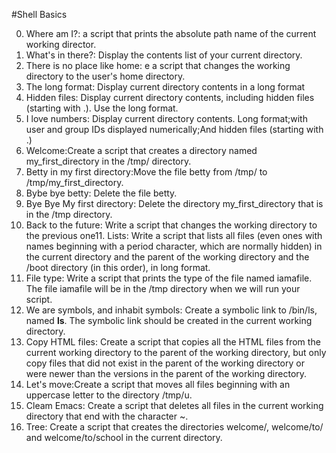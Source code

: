 #Shell Basics

0. Where am I?:  a script that prints the absolute path name of the current working director.
1. What's in there?: Display the contents list of your current directory.
2. There is no place like home: e a script that changes the working directory to the user's home directory.
3. The long format: Display current directory contents in a long format
4. Hidden files: Display current directory contents, including hidden files (starting with .). Use the long format.
5. I love numbers: Display current directory contents. Long format;with user and group IDs displayed numerically;And hidden files (starting with .)
6. Welcome:Create a script that creates a directory named my_first_directory in the /tmp/ directory.
7. Betty in my first directory:Move the file betty from /tmp/ to /tmp/my_first_directory.
8. Bybe bye betty: Delete the file betty.
9. Bye Bye My first directory: Delete the directory my_first_directory that is in the /tmp directory.
10. Back to the future: Write a script that changes the working directory to the previous one11. Lists: Write a script that lists all files (even ones with names beginning with a period character, which are normally hidden) in the current directory and the parent of the working directory and the /boot directory (in this order), in long format.
12. File type: Write a script that prints the type of the file named iamafile. The file iamafile will be in the /tmp directory when we will run your script.
13. We are symbols, and inhabit symbols: Create a symbolic link to /bin/ls, named __ls__. The symbolic link should be created in the current working directory.
14. Copy HTML files: Create a script that copies all the HTML files from the current working directory to the parent of the working directory, but only copy files that did not exist in the parent of the working directory or were newer than the versions in the parent of the working directory.
15. Let's move:Create a script that moves all files beginning with an uppercase letter to the directory /tmp/u.
16. Cleam Emacs: Create a script that deletes all files in the current working directory that end with the character ~.
17. Tree: Create a script that creates the directories welcome/, welcome/to/ and welcome/to/school in the current directory.
